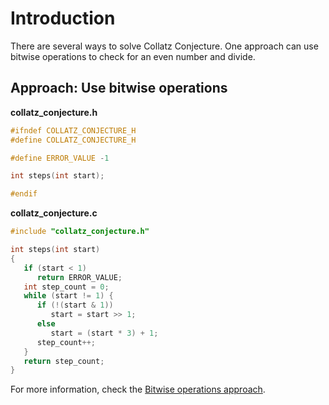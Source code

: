 # Introduction

There are several ways to solve Collatz Conjecture.
One approach can use bitwise operations to check for an even number and divide.

## Approach: Use bitwise operations

**collatz_conjecture.h**

```c
#ifndef COLLATZ_CONJECTURE_H
#define COLLATZ_CONJECTURE_H

#define ERROR_VALUE -1

int steps(int start);

#endif
```

**collatz_conjecture.c**

```c
#include "collatz_conjecture.h"

int steps(int start)
{
   if (start < 1)
      return ERROR_VALUE;
   int step_count = 0;
   while (start != 1) {
      if (!(start & 1))
         start = start >> 1;
      else
         start = (start * 3) + 1;
      step_count++;
   }
   return step_count;
}
```

For more information, check the [Bitwise operations approach][approach-bitwise-operations].

[approach-bitwise-operations]: https://exercism.org/tracks/c/exercises/collatz-conjecture/approaches/bitwise-operations
